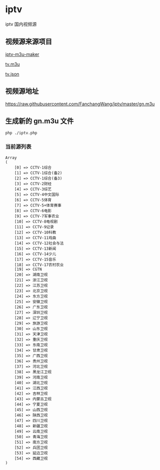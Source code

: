 # iptv
iptv 国内视频源

## 视频源来源项目
[iptv-m3u-maker](https://github.com/EvilCult/iptv-m3u-maker)

[tv.m3u](https://raw.githubusercontent.com/EvilCult/iptv-m3u-maker/master/http/tv.m3u)

[tv.json](https://raw.githubusercontent.com/EvilCult/iptv-m3u-maker/master/http/tv.json)

## 视频源地址
<https://raw.githubusercontent.com/FanchangWang/iptv/master/gn.m3u>

## 生成新的 gn.m3u 文件
```code
php ./iptv.php
```

### 当前源列表
```code
Array
(
    [0] => CCTV-1综合
    [1] => CCTV-1综合(备2)
    [2] => CCTV-1综合(备3)
    [3] => CCTV-2财经
    [4] => CCTV-3综艺
    [5] => CCTV-4中文国际
    [6] => CCTV-5体育
    [7] => CCTV-5+体育赛事
    [8] => CCTV-6电影
    [9] => CCTV-7军事农业
    [10] => CCTV-8电视剧
    [11] => CCTV-9记录
    [12] => CCTV-10科教
    [13] => CCTV-11戏曲
    [14] => CCTV-12社会与法
    [15] => CCTV-13新闻
    [16] => CCTV-14少儿
    [17] => CCTV-15音乐
    [18] => CCTV-17农村农业
    [19] => CGTN
    [20] => 湖南卫视
    [21] => 浙江卫视
    [22] => 江苏卫视
    [23] => 北京卫视
    [24] => 东方卫视
    [25] => 安徽卫视
    [26] => 广东卫视
    [27] => 深圳卫视
    [28] => 辽宁卫视
    [29] => 旅游卫视
    [30] => 山东卫视
    [31] => 天津卫视
    [32] => 重庆卫视
    [33] => 东南卫视
    [34] => 甘肃卫视
    [35] => 广西卫视
    [36] => 贵州卫视
    [37] => 河北卫视
    [38] => 黑龙江卫视
    [39] => 河南卫视
    [40] => 湖北卫视
    [41] => 江西卫视
    [42] => 吉林卫视
    [43] => 内蒙古卫视
    [44] => 宁夏卫视
    [45] => 山西卫视
    [46] => 陕西卫视
    [47] => 四川卫视
    [48] => 新疆卫视
    [49] => 云南卫视
    [50] => 青海卫视
    [51] => 南方卫视
    [52] => 兵团卫视
    [53] => 延边卫视
    [54] => 西藏卫视
)

```